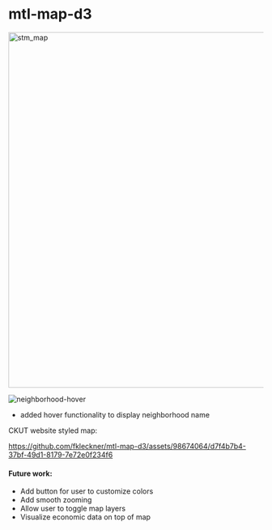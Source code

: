# mtl-map-d3

<img width="703" alt="stm_map" src="https://github.com/fkleckner/mtl-transit-map-d3/assets/98674064/d995a6a7-252f-44b9-8111-cf755f0e0bed">




![neighborhood-hover](https://github.com/fkleckner/mtl-transit-map-d3/assets/98674064/254d8178-be75-483b-b1b3-eb13b1fd18cc)

- added hover functionality to display neighborhood name

CKUT website styled map:

https://github.com/fkleckner/mtl-map-d3/assets/98674064/d7f4b7b4-37bf-49d1-8179-7e72e0f234f6




#### Future work: 
- Add button for user to customize colors
- Add smooth zooming
- Allow user to toggle map layers
- Visualize economic data on top of map
